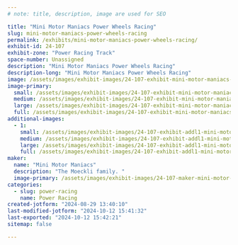 ```yaml
---
# note: title, description, image are used for SEO

title: "Mini Motor Maniacs Power Wheels Racing"
slug: mini-motor-maniacs-power-wheels-racing
permalink: /exhibits/mini-motor-maniacs-power-wheels-racing/
exhibit-id: 24-107
exhibit-zone: "Power Racing Track"
space-number: Unassigned
description: "Mini Motor Maniacs Power Wheels Racing"
description-long: "Mini Motor Maniacs Power Wheels Racing"
image: /assets/images/exhibit-images/24-107-exhibit-mini-motor-maniacs-power-wheels-racing-43-screenshot-2024-08-29-133512-6148-large.png
image-primary: 
  small: /assets/images/exhibit-images/24-107-exhibit-mini-motor-maniacs-power-wheels-racing-43-screenshot-2024-08-29-133512-6148-small.png
  medium: /assets/images/exhibit-images/24-107-exhibit-mini-motor-maniacs-power-wheels-racing-43-screenshot-2024-08-29-133512-6148-medium.png
  large: /assets/images/exhibit-images/24-107-exhibit-mini-motor-maniacs-power-wheels-racing-43-screenshot-2024-08-29-133512-6148-large.png
  full: /assets/images/exhibit-images/24-107-exhibit-mini-motor-maniacs-power-wheels-racing-43-screenshot-2024-08-29-133512-6148-full.png
additional-images: 
  - 1:
    small: /assets/images/exhibit-images/24-107-exhibit-addl1-mini-motor-maniacs-power-wheels-racing-44-screenshot-2024-08-29-133512-699-small.png
    medium: /assets/images/exhibit-images/24-107-exhibit-addl1-mini-motor-maniacs-power-wheels-racing-44-screenshot-2024-08-29-133512-699-medium.png
    large: /assets/images/exhibit-images/24-107-exhibit-addl1-mini-motor-maniacs-power-wheels-racing-44-screenshot-2024-08-29-133512-699-large.png
    full: /assets/images/exhibit-images/24-107-exhibit-addl1-mini-motor-maniacs-power-wheels-racing-44-screenshot-2024-08-29-133512-699-full.png
maker: 
  name: "Mini Motor Maniacs"
  description: "The Moeckli family. "
  image-primary: /assets/images/exhibit-images/24-107-maker-mini-motor-maniacs-power-wheels-racing-screenshot-2024-08-29-133512-medium.png
categories: 
  - slug: power-racing
    name: Power Racing
created-jotform: "2024-08-29 13:40:10"
last-modified-jotform: "2024-10-12 15:41:32"
last-exported: "2024-10-12 15:42:21"
sitemap: false

---
```

